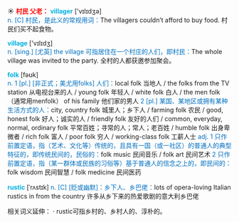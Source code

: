 ☀ <font color="red">**村民 父老：**</font>
<font color="sky blue">**villager**</font> ['vɪlɪdʒə]  
<font color="#0070c0">n. [C] 村民，是此义的常规用词：</font>The villagers couldn’t afford to buy food. 村民们买不起食物。

<font color="sky blue">**village**</font> ['vɪlɪdӡ]  
<font color="#0070c0">n. [sing.] [尤英] the village 可指居住在一个村庄的人们，即村民：</font>The whole village was invited to the party. 全村的人都获邀参加聚会。

<font color="sky blue">**folk**</font> [fəʊk]  
<font color="#0070c0">n. 1 [pl.] [非正式；美尤用folks] 人们：</font>local folk 当地人 / the folks from the TV station 从电视台来的人 / young folk 年轻人 / white folk 白人 / the men folk（通常用menfolk） of his family 他们家的男人 <font color="#0070c0">2 [pl.] 某国、某地区或拥有某种生活方式的人：</font>city, country folk 城里人；乡下人 / farming folk 农民 / good, honest folk 好人；诚实的人 / friendly folk 友好的人们 / common, everyday, normal, ordinary folk 平常百姓；寻常的人；常人；老百姓 / humble folk 出身卑微者 / rich folk 富人 / poor folk 穷人 / working-class folk 工薪人士 <font color="#0070c0">adj. 1 只作前置定语，指（艺术、文化等）传统的，且具有一国（或一社区）的普通人的典型特征的，即传统民间的，民俗的：</font>folk music 民间音乐 / folk art 民间艺术 <font color="#0070c0">2 只作前置定语，指（某一群体或民族的习俗等）基于普通人的信念之上的，即民间的：</font>folk wisdom 民间智慧 / folk medicine 民间医药
           
<font color="sky blue">**rustic**</font> [ˈrʌstɪk]
<font color="#0070c0">n. [C] [贬或幽默]：乡下人、乡巴佬：</font>lots of opera-loving Italian rustics in from the country 许多从乡下来的热爱歌剧的意大利乡巴佬

相关词义延伸：
· rustic可指乡村的、乡村人的、淳朴的。

